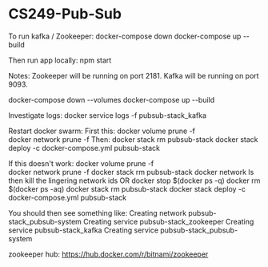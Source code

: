 # CS249-Pub-Sub

To run kafka / Zookeeper:
docker-compose down
docker-compose up --build

Then run app locally:
npm start

Notes:
Zookeeper will be running on port 2181.
Kafka will be running on port 9093.

docker-compose down --volumes
docker-compose up --build

Investigate logs:
docker service logs -f pubsub-stack_kafka

Restart docker swarm:
First this:
docker volume prune -f  
docker network prune -f
Then:
docker stack rm pubsub-stack
docker stack deploy -c docker-compose.yml pubsub-stack

If this doesn't work:
docker volume prune -f  
docker network prune -f
docker stack rm pubsub-stack
docker network ls
then kill the lingering network ids OR docker stop $(docker ps -q) docker rm $(docker ps -aq)
docker stack rm pubsub-stack
docker stack deploy -c docker-compose.yml pubsub-stack

You should then see something like:
Creating network pubsub-stack_pubsub-system
Creating service pubsub-stack_zookeeper
Creating service pubsub-stack_kafka
Creating service pubsub-stack_pubsub-system

zookeeper hub:
https://hub.docker.com/r/bitnami/zookeeper

